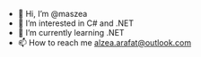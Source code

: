 - 👋 Hi, I’m @maszea
- 👀 I’m interested in C# and .NET
- 🌱 I’m currently learning .NET
- 📫 How to reach me alzea.arafat@outlook.com

<!---
maszea/maszea is a ✨ special ✨ repository because its `README.md` (this file) appears on your GitHub profile.
You can click the Preview link to take a look at your changes.
--->
